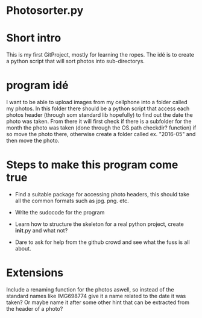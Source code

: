 # Photosorter.py

# Short intro
This is my first GitProject, mostly for learning the ropes. The idé is to create a python script that will sort photos into sub-directorys.

# program idé

I want to be able to upload images from my cellphone into a folder called my photos.
In this folder there should be a python script that access each photos header (through som standard lib hopefully) to find out the date the photo was taken. From there it will first check if there is a subfolder for the month the photo was taken (done through the OS.path checkdir? function) if so move the photo there, otherwise create a folder called ex. "2016-05" and then move the photo.

# Steps to make this program come true

  * Find a suitable package for accessing photo headers, this should take all the common formats such as jpg. png. etc.
  
  * Write the sudocode for the program
  
  * Learn how to structure the skeleton for a real python project, create __init__.py and what not?
  
  * Dare to ask for help from the github crowd and see what the fuss is all about.
  
# Extensions

Include a renaming function for the photos aswell, so instead of the standard names like IMG698774 give it a name related to the date it was taken? Or maybe name it after some other hint that can be extracted from the header of a photo?
